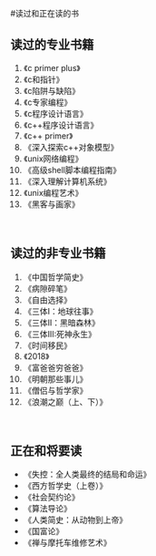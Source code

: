 #读过和正在读的书
<p><h2>读过的专业书籍</h2>
<ol>
<li>《c primer plus》
<li>《c和指针》
<li>《c陷阱与缺陷》
<li>《c专家编程》
<li>《c程序设计语言》
<li>《c++程序设计语言》
<li>《c++ primer》
<li>《深入探索c++对象模型》
<li>《unix网络编程》
<li>《高级shell脚本编程指南》
<li>《深入理解计算机系统》
<li>《unix编程艺术》
<li>《黑客与画家》</ol>
<br>
<p><h2>读过的非专业书籍</h2>
<ol>
<li>《中国哲学简史》
<li>《病隙碎笔》
<li>《自由选择》
<li>《三体I：地球往事》
<li>《三体II：黑暗森林》
<li>《三体III:死神永生》
<li>《时间移民》
<li>《2018》
<li>《富爸爸穷爸爸》
<li>《明朝那些事儿》
<li>《僧侣与哲学家》
<li>《浪潮之巅（上、下）》
</ol>
<br>
<p><h2>正在和将要读</h2>
<ul>
<li>《失控：全人类最终的结局和命运》
<li>《西方哲学史（上卷）》
<li>《社会契约论》
<li>《算法导论》
<li>《人类简史：从动物到上帝》
<li>《国富论》
<li>《禅与摩托车维修艺术》
</ul>
